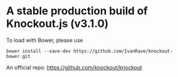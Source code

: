 A stable production build of Knockout.js (v3.1.0)
==

To load with Bower, please use

```
bower install --save-dev https://github.com/IvanRave/knockout-bower.git
```

An official repo: https://github.com/knockout/knockout